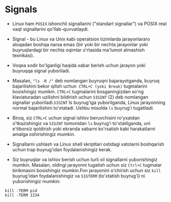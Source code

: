 # Signals


- Linux ham ```POSIX``` ishonchli signallarini ("standart signallar") va POSIX real vaqt signallarini qo'llab-quvvatlaydi.
- Signal - bu Linux va Unix kabi operatsion tizimlarda jarayonlararo aloqadan boshqa narsa emas (bir yoki bir nechta jarayonlar yoki buyruqlardagi bir nechta oqimlar o'rtasida ma'lumot almashish texnikasi).
- Voqea sodir bo'lganligi haqida xabar berish uchun jarayon yoki buyruqqa signal yuboriladi.

- Masalan, ````"ls -R /"```` deb nomlangan buyruqni bajarayotganda, buyruq bajarilishini bekor qilish uchun``` CTRL+C (yoki Break)``` tugmalarini bosishingiz mumkin. ```CTRL+C``` tugmalarini bosganingizdan so'ng klaviaturadan uzilishni bildirish uchun ```SIGINT``` (2) deb nomlangan signallar yuboriladi.```SIGINT``` ls buyrug'iga yuborilganda, Linux jarayonning normal bajarilishini to'xtatadi. Ushbu misolda ```ls``` buyrug'i tugatiladi.

- Biroq, siz ```CTRL+C``` uchun signal ishlov beruvchisini ro'yxatdan o'tkazishingiz va ```SIGINT``` tomonidan ```ls``` buyrug'i to'xtatilganda, uni e'tiborsiz qoldirish yoki ekranda xabarni ko'rsatish kabi harakatlarni amalga oshirishingiz mumkin.

- Signallarni ushlash va Linux shell skriptlari ostidagi xatolarni boshqarish uchun trap buyrug'idan foydalanishingiz kerak.
- Siz buyruqlar va ishlov berish uchun turli xil signallarni yuborishingiz mumkin. Masalan, oldingi jarayonni tugatish uchun siz ```Ctrl+C``` tugmalar birikmasini bosishingiz mumkin.Fon jarayonini o'chirish uchun siz ```kill``` buyrug'idan foydalanishingiz va ```SIGTERM``` (to'xtatish buyrug'i) ni yuborishingiz mumkin:

```
kill -TERM pid
kill -TERM 1234
```
